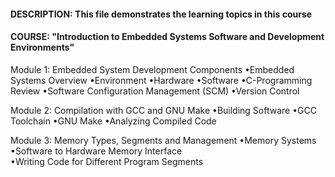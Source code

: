 #### DESCRIPTION: This file demonstrates the learning topics in this course

#### COURSE: "Introduction to Embedded Systems Software and Development Environments"

Module 1: Embedded System Development Components
				•Embedded Systems Overview
				•Environment
				•Hardware
				•Software
				•C-Programming Review
				•Software Configuration Management (SCM)
				•Version Control
				
Module 2: Compilation with GCC and GNU Make
				•Building Software
				•GCC Toolchain
				•GNU Make
				•Analyzing Compiled Code
				
Module 3: Memory Types, Segments and Management
	  •Memory Systems\
	  •Software to Hardware Memory Interface\
	  •Writing Code for Different Program Segments
